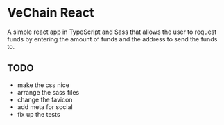 # VeChain React
A simple react app in TypeScript and Sass that allows the user to request funds by entering the amount of funds and the address to send the funds to.

## TODO
* make the css nice
* arrange the sass files
* change the favicon
* add meta for social
* fix up the tests